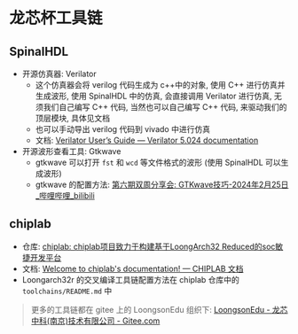 # 龙芯杯工具链
## SpinalHDL
- 开源仿真器: Verilator
	- 这个仿真器会将 verilog 代码生成为 c++中的对象, 使用 C++ 进行仿真并生成波形, 使用 SpinalHDL 中的仿真, 会直接调用 Verilator 进行仿真, 无须我们自己编写 C++ 代码, 当然也可以自己编写 C++ 代码, 来驱动我们的顶层模块, 具体见文档
	- 也可以手动导出 verilog 代码到 vivado 中进行仿真
	- 文档: [Verilator User’s Guide — Verilator 5.024 documentation](https://veripool.org/guide/latest/)
- 开源波形查看工具: Gtkwave
	- gtkwave 可以打开 `fst` 和 `wcd` 等文件格式的波形 (使用 SpinalHDL 可以生成波形)
	- gtkwave 的配置方法: [第六期双周分享会: GTKwave技巧-2024年2月25日\_哔哩哔哩\_bilibili](https://www.bilibili.com/video/BV1tS421A75G/?vd_source=104ff9cc1b7010d178a8d3c0d37be81e)

## chiplab
- 仓库: [chiplab: chiplab项目致力于构建基于LoongArch32 Reduced的soc敏捷开发平台](https://gitee.com/loongson-edu/chiplab)
- 文档: [Welcome to chiplab's documentation! — CHIPLAB 文档](https://chiplab.readthedocs.io/zh/latest/)
- Loongarch32r 的交叉编译工具链配置方法在 chiplab 仓库中的 `toolchains/README.md` 中
> 更多的工具链都在 gitee 上的 LoongsonEdu 组织下: [LoongsonEdu - 龙芯中科(南京)技术有限公司 - Gitee.com](https://gitee.com/organizations/loongson-edu/projects)